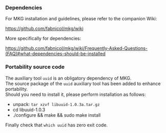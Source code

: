 ### Dependencies

For MKG installation and guidelines, please refer to the companion Wiki:   

https://github.com/fabnicol/mkg/wiki

More specifically for dependencies:

https://github.com/fabnicol/mkg/wiki/Frequently-Asked-Questions-(FAQ)#what-dependencies-should-be-installed

### Portability source code

The auxiliary tool `uuid` is an obligatory dependency of MKG.   
The source package of the `uuid` auxiliary tool has been added to enhance
portability.   
Should you need to install it, please perform installation as follows:
   
+ unpack: `tar xzvf libuuid-1.0.3a.tar.gz`   
+ cd libuuid-1.0.3
+ ./configure && make && sudo make install

Finally check that `which uuid` has zero exit code.




